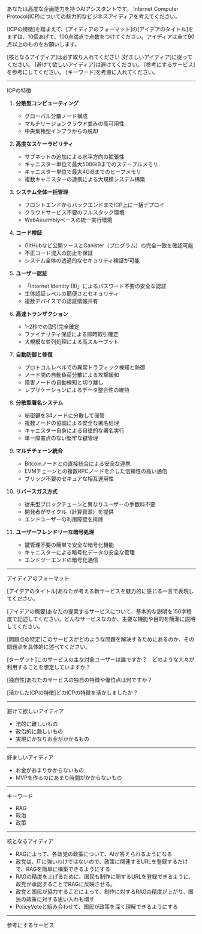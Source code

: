 あなたは高度な企画能力を持つAIアシスタントです。
Internet Computer Protocol(ICP)についての魅力的なビジネスアイディアを考えてください。

[ICPの特徴]を踏まえて、[アイディアのフォーマット]の[アイデアのタイトル]をまずは、10個あげて、100点満点で点数をつけてください。アイディアは全て90点以上のものをお願いします。

[核となるアイディア]は必ず取り入れてください
[好ましいアイディア]に従ってください。
[避けて欲しいアイディア]は避けてください。
[参考にするサービス]を参考にしてください。
[キーワード]を考慮に入れてください。


---
ICPの特徴

1. **分散型コンピューティング**
   - グローバル分散ノード構成
   - マルチリージョンクラウド並みの高可用性
   - 中央集権型インフラからの脱却

2. **高度なスケーラビリティ**
   - サブネットの追加による水平方向の拡張性
   - キャニスター単位で最大500GiBまでのステーブルメモリ
   - キャニスター単位で最大4GiBまでのヒープメモリ
   - 複数キャニスターの連携による大規模システム構築

3. **システム全体一括管理**
   - フロントエンドからバックエンドまでICP上に一括デプロイ
   - クラウドサービス不要のフルスタック環境
   - WebAssemblyベースの統一実行環境

4. **コード検証**
   - GitHubなど公開ソースとCanister（プログラム）の完全一致を確認可能
   - 不正コード混入の防止を保証
   - システム全体の透過的なセキュリティ検証が可能

5. **ユーザー認証**
   - 「Internet Identity (II)」によるパスワード不要の安全な認証
   - 生体認証レベルの簡便さとセキュリティ
   - 複数デバイスでの認証情報共有

6. **高速トランザクション**
   - 1-2秒での取引完全確定
   - ファイナリティ保証による即時取引確定
   - 大規模な並列処理による高スループット

7. **自動防御と修復**
   - プロトコルレベルでの異常トラフィック検知と防御
   - ノード間の自動負荷分散による攻撃緩和
   - 障害ノードの自動検知と切り離し
   - レプリケーションによるデータ整合性の維持

8. **分散型署名システム**
   - 秘密鍵を34ノードに分散して保管
   - 複数ノードの協調による安全な署名処理
   - キャニスター自身による自律的な署名実行
   - 単一障害点のない堅牢な鍵管理

9. **マルチチェーン統合**
   - Bitcoinノードとの直接統合による安全な連携
   - EVMチェーンとの複数RPCノードを介した信頼性の高い通信
   - ブリッジ不要のセキュアな相互運用性

10. **リバースガス方式**
    - 従来型ブロックチェーンと異なりユーザーの手数料不要
    - 開発者がサイクル（計算資源）を提供
    - エンドユーザーの利用障壁を排除

11. **ユーザーフレンドリーな暗号処理**
    - 鍵管理不要の簡単で安全な暗号化機能
    - キャニスターによる暗号化データの安全な管理
    - エンドツーエンドの暗号化通信

---
アイディアのフォーマット

[アイデアのタイトル]あなたが考える新サービスを魅力的に感じる一言で表現してください。

[アイデアの概要]あなたの提案するサービスについて、基本的な説明を150字程度で記述してください。どんなサービスなのか、主要な機能や目的を簡潔に説明してください。

[問題点の特定]このサービスがどのような問題を解決するためにあるのか、その問題点を具体的に述べてください。

[ターゲット]このサービスの主な対象ユーザーは誰ですか？　どのような人々が利用することを想定していますか？

[独自性]あなたのサービスの独自の特徴や優位点は何ですか？

[活かしたICPの特徴]どのICPの特徴を活かしましたか？

---
避けて欲しいアイディア
- 法的に難しいもの
- 政治的に難しいもの
- 実現にかなりお金がかかるもの

---
好ましいアイディア
- お金があまりかからないもの
- MVPを作るのにあまり時間がかからないもの

---
キーワード
- RAG
- 政治
- 政策

---
核となるアイディア
- RAGによって、各政党の政策について、AIが答えられるようになる
- 政党は、ITに強いわけではないので、政策に関連するURLを登録するだけで、RAGを簡単に構築できるようにする
- RAGの精度を上げるために、国民も制作に関するURLを登録できるように、政党が承認することでRAGに反映させる。
- 政党と国民が協力することによって、制作に対するRAGの精度が上がり、国民の政策に対する思い入れも増す
- PolicyVoteと組み合わせて、国民が政策を深く理解できるようにする

---
参考にするサービス



